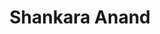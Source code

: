 ---
layout: member
title: Shankara Anand
category: Associate
position: Associate Computational Biologist
email: sanand@broadinstitute.org
github:
image: /assets/images/team/Shankara_Anand.png
cv:
linkedin: shankdara-anand
alum: true
current_position: Medical Student, Boston University Medical School
---